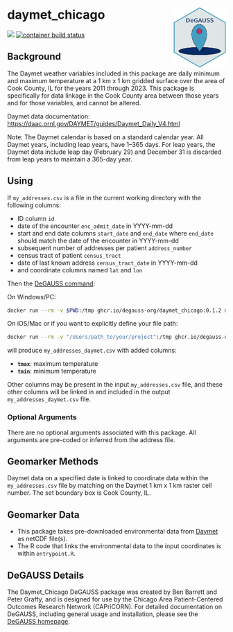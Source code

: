 # daymet_chicago <a href='https://degauss.org'><img src='https://github.com/degauss-org/degauss_hex_logo/raw/main/PNG/degauss_hex.png' align='right' height='138.5' /></a>

[![](https://img.shields.io/github/v/release/degauss-org/daymet?color=469FC2&label=version&sort=semver)](https://github.com/degauss-org/daymet_chicago/releases)
[![container build status](https://github.com/degauss-org/daymet/workflows/build-deploy-release/badge.svg)](https://github.com/degauss-org/daymet_chicago/actions/workflows/build-deploy-release.yaml)

## Background

The Daymet weather variables included in this package are daily minimum and maximum temperature at a 1 km x 1 km gridded surface over the area of Cook County, IL for the years 2011 through 2023. This package is specifically for data linkage in the Cook County area between those years and for those variables, and cannot be altered.

Daymet data documentation: https://daac.ornl.gov/DAYMET/guides/Daymet_Daily_V4.html

Note: The Daymet calendar is based on a standard calendar year. All Daymet years, including leap years, have 1–365 days. For leap years, the Daymet data include leap day (February 29) and December 31 is discarded from leap years to maintain a 365-day year.

## Using

If `my_addresses.csv` is a file in the current working directory with the following columns:
- ID column `id`
- date of the encounter `enc_admit_date` in YYYY-mm-dd
- start and end date columns `start_date` and `end_date` where `end_date` should match the date of the encounter in YYYY-mm-dd
- subsequent number of addresses per patient `address_number` 
- census tract of patient `census_tract`
- date of last known address `census_tract_date` in YYYY-mm-dd
- and coordinate columns named `lat` and `lon`

Then the [DeGAUSS command](https://degauss.org/using_degauss.html#DeGAUSS_Commands):

On Windows/PC:

```sh
docker run --rm -v $PWD:/tmp ghcr.io/degauss-org/daymet_chicago:0.1.2 my_addresses.csv
```

On iOS/Mac or if you want to explicitly define your file path:

```sh
docker run --rm -v "/Users/path_to/your/project":/tmp ghcr.io/degauss-org/daymet_chicago:0.1.2 my_addresses.csv
```

will produce `my_addresses_daymet.csv` with added columns:

- **`tmax`**: maximum temperature
- **`tmin`**: minimum temperature

Other columns may be present in the input `my_addresses.csv` file, and these other columns will be linked in and included in the output `my_addresses_daymet.csv` file.

### Optional Arguments

There are no optional arguments associated with this package. All arguments are pre-coded or inferred from the address file.

## Geomarker Methods

Daymet data on a specified date is linked to coordinate data within the `my_addresses.csv` file by matching on the Daymet 1 km x 1 km raster cell number. The set boundary box is Cook County, IL.

## Geomarker Data

- This package takes pre-downloaded environmental data from [Daymet](https://daymet.ornl.gov/) as netCDF file(s).
- The R code that links the environmental data to the input coordinates is within `entrypoint.R`.

## DeGAUSS Details

The Daymet_Chicago DeGAUSS package was created by Ben Barrett and Peter Graffy, and is designed for use by the Chicago Area Patient-Centered Outcomes Research Network (CAPriCORN).
For detailed documentation on DeGAUSS, including general usage and installation, please see the [DeGAUSS homepage](https://degauss.org).
